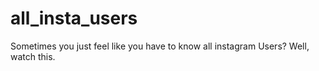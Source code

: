 # all_insta_users
Sometimes you just feel like you have to know all instagram Users? Well, watch this.
